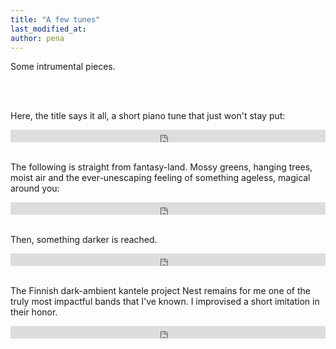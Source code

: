 ```yaml
---
title: "A few tunes"
last_modified_at:
author: pena
---
```


Some intrumental pieces.

<br/><br/>

Here, the title says it all, a short piano tune that just won't stay put:

<iframe width="100%" height="20" scrolling="no" frameborder="no" allow="autoplay" src="https://w.soundcloud.com/player/?url=https%3A//api.soundcloud.com/tracks/820955497%3Fsecret_token%3Ds-Pq2bTAa1NgB&color=%2324343e&inverse=false&auto_play=false&show_user=true"></iframe>
<br/><br/>


The following is straight from fantasy-land. Mossy greens, hanging trees, moist air and the ever-unescaping feeling of something ageless, magical around you:

<iframe width="100%" height="20" scrolling="no" frameborder="no" allow="autoplay" src="https://w.soundcloud.com/player/?url=https%3A//api.soundcloud.com/tracks/641327964&color=%23b42c5c&inverse=false&auto_play=false&show_user=true"></iframe>
<br/><br/>


Then, something darker is reached.

<iframe width="100%" height="20" scrolling="no" frameborder="no" allow="autoplay" src="https://w.soundcloud.com/player/?url=https%3A//api.soundcloud.com/tracks/689365033%3Fsecret_token%3Ds-fWf74&color=%234e164e&inverse=false&auto_play=false&show_user=true"></iframe>
<br/><br/>


The Finnish dark-ambient kantele project Nest remains for me one of the truly most impactful bands that I've known. I improvised a short imitation in their honor.

<iframe width="100%" height="20" scrolling="no" frameborder="no" allow="autoplay" src="https://w.soundcloud.com/player/?url=https%3A//api.soundcloud.com/tracks/725331706%3Fsecret_token%3Ds-vuNVO&color=%235a4f38&inverse=false&auto_play=false&show_user=true"></iframe>